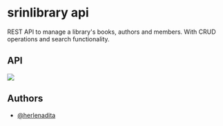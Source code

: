 
# srinlibrary api

REST API to manage a library's books, authors and members. With CRUD operations and search functionality.


## API

<img src="https://cdn.corenexis.com/view/?img=m/ma29/IjwPoB.png"/>


## Authors

- [@herlenadita](https://github.com/herlenadita)

